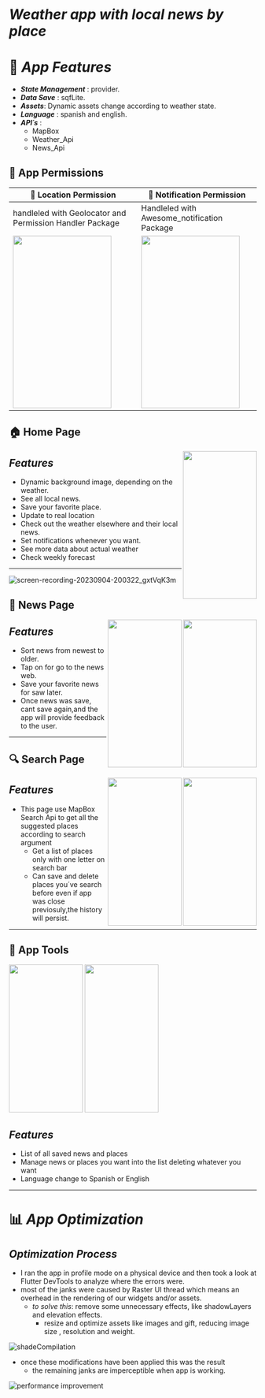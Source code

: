 # ***Weather app with local news by place***

# :page_with_curl: **_App Features_**
  * ***State Management*** : provider.
  * ***Data Save***        : sqfLite.
  * ***Assets***: Dynamic assets change according to weather state.
  * ***Language*** : spanish and english.
  * ***API´s*** :
    - MapBox
    - Weather_Api
    - News_Api


## :calling: App Permissions

| :satellite: Location Permission | :bell: Notification Permission |
|-----------------|--------------|
|handleled with Geolocator and Permission Handler Package| Handleled with Awesome_notification Package|
<img  src="https://github.com/JuanFGQ/weather_app/assets/97085649/b09fd467-8152-4b44-907b-acc18d7b06d5" width="200px" height="350px"> |  <img src="https://github.com/JuanFGQ/weather_app/assets/97085649/8afe07f6-7b6d-41fc-82d5-66f193672024" width="200px" height="350px">


  ## :house: Home Page
  <img align="right" src="https://github.com/JuanFGQ/weather_app/assets/97085649/6de4f7d5-2a38-4be4-a2b8-5d6371f8db96" width="150px" height="300px">

  ## ***Features***
  * Dynamic background image, depending on the weather.
  * See all local news.
  * Save your favorite place.
  * Update to real location
  * Check out the weather elsewhere and their local news.
  * Set notifications whenever you want.
  * See more data about actual weather
  * Check weekly forecast



--------------------------------------------------------

![screen-recording-20230904-200322_gxtVqK3m]()

## :newspaper: News Page
  <img  align ="right" src="https://github.com/JuanFGQ/weather_app/assets/97085649/9a1f337c-f534-43f0-881c-c009db9ef7d0" width="150px" height="300px">
  <img  align ="right" src="https://github.com/JuanFGQ/weather_app/assets/97085649/daf9d4a8-ffd5-45cf-ab26-c2d965818a46" width="150px" height="300px">
  

## ***Features***
  * Sort news from newest to older.
  * Tap on for go to the news web.
  * Save your favorite news for saw later.
  * Once news was save, cant save again,and the app will provide feedback to the user.

--------------------------------------------------------

## :mag: Search Page
  <img  align ="right" src="https://github.com/JuanFGQ/weather_app/assets/97085649/70f7b653-27e9-4f4d-a7ca-3b68b60f1e89" width="150px" height="300px">
  <img  align ="right" src="https://github.com/JuanFGQ/weather_app/assets/97085649/1a1b5850-1e7b-4f33-8c72-48058b32ec30" width="150px" height="300px">


## ***Features***
  -  This page use MapBox Search Api to get all the suggested places according to search argument
      - Get a list of places only with one letter on search bar
      - Can save and delete places you´ve search before even if app was close previosuly,the history will persist.
   
        

--------------------------------------------------------

## :iphone: App Tools
  <img    src="https://github.com/JuanFGQ/weather_app/assets/97085649/81002a41-876c-40c0-acb4-31a9f257b21e" width="150px" height="300px">
  <img    src="https://github.com/JuanFGQ/weather_app/assets/97085649/6ecb0c39-64a4-47f1-85ab-2d7df8a357fb" width="150px" height="300px">


## ***Features***
  - List of all saved news and places
  - Manage news or places you want into the list deleting whatever you want
  - Language change to Spanish or English

--------------------------------------------------------

# :bar_chart: ***App Optimization***
  ## ***_Optimization Process_***
  
  * I ran the app in profile mode on a physical device and then took a look at Flutter DevTools to analyze where the errors were.
   * most of the janks were caused by Raster UI thread which means an overhead in the rendering of our widgets and/or assets.
      * _to solve this_: remove some unnecessary effects, like shadowLayers and elevation effects.
         * resize and optimize assets like images and gift, reducing image size , resolution and weight.
  

![shadeCompilation](https://github.com/JuanFGQ/weather_app/assets/97085649/983ef339-66c1-4b4f-ade3-17ce043e133f)

* once these modifications have been applied this was the result
  * the remaining janks are imperceptible when app is working.
  
![performance improvement](https://github.com/JuanFGQ/weather_app/assets/97085649/354a7928-61d3-4f41-8176-c5f65a80ae34)


 



